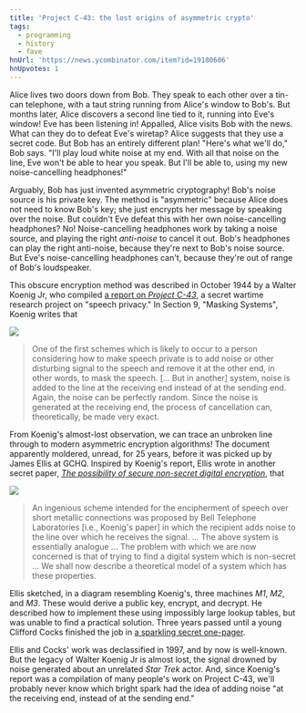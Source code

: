 ```yaml
---
title: 'Project C-43: the lost origins of asymmetric crypto'
tags:
  - programming
  - history
  - fave
hnUrl: 'https://news.ycombinator.com/item?id=19180606'
hnUpvotes: 1
---
```


Alice lives two doors down from Bob.
They speak to each other over a tin-can telephone,
with a taut string running from Alice's window to Bob's.
But months later,
Alice discovers a second line tied to it,
running into Eve's window!
Eve has been listening in!
Appalled, Alice visits Bob with the news.
What can they do to defeat Eve's wiretap?
Alice suggests that they use a secret code.
But Bob has an entirely different plan!
"Here's what we'll do," Bob says.
"I'll play loud white noise at my end.
With all that noise on the line, 
Eve won't be able to hear you speak.
But I'll be able to,
using my new noise-cancelling headphones!"

Arguably,
Bob has just invented asymmetric cryptography!
Bob's noise source is his private key.
The method is "asymmetric" because
Alice does not need to know Bob's key;
she just encrypts her message by speaking over the noise.
But couldn't Eve defeat this with her own noise-cancelling headphones?
No!
Noise-cancelling headphones work
by taking a noise source,
and playing the right _anti-noise_ to cancel it out.
Bob's headphones can play the right anti-noise,
because they're next to Bob's noise source.
But Eve's noise-cancelling headphones can't,
because they're out of range of Bob's loudspeaker.

This obscure encryption method was described in October 1944 by a Walter Koenig Jr,
who compiled [a report on _Project C-43_](https://apps.dtic.mil/dtic/tr/fulltext/u2/a800206.pdf),
a secret wartime research project on "speech privacy."
In Section 9, "Masking Systems",
Koenig writes that

<p><img src="/assets/2019-02-16/fig21.png" class="aside" /></p>

> One of the first schemes which is
> likely to occur to a person considering how to make speech private
> is to add noise or other disturbing signal to the speech
> and remove it at the other end,
> in other words, to mask the speech.
> [... But in another] system,
> noise is added to the line at the receiving end
> instead of at the sending end.
> Again, the noise can be perfectly random.
> Since the noise is generated at the receiving end,
> the process of cancellation can, theoretically, be made very exact.

From Koenig's almost-lost observation,
we can trace an unbroken line
through to modern asymmetric encryption algorithms!
The document apparently moldered, unread, for 25 years,
before it was picked up by James Ellis at GCHQ.
Inspired by Koenig's report,
Ellis wrote in another secret paper,
[_The possibility of secure non-secret digital encryption_](https://www.gchq.gov.uk/sites/default/files/document_files/CESG_Research_Report_No_3006_0.pdf),
that

<p><img src="/assets/2019-02-16/ellis_fig1.png" class="aside" /></p>

> An ingenious scheme
> intended for the encipherment of speech over short metallic connections
> was proposed by Bell Telephone Laboratories [i.e., Koenig's paper]
> in which the recipient adds noise to the line
> over which he receives the signal. 
> ...
> The above system is essentially analogue ...
> The problem with which we are now concerned is that 
> of trying to find a digital system which is non-secret ...
> We shall now describe a theoretical model
> of a system which has these properties. 

Ellis sketched,
in a diagram resembling Koenig's,
three machines _M1_, _M2_, and _M3_.
These would derive a public key, encrypt, and decrypt.
He described how to implement these using impossibly large lookup tables,
but was unable to find a practical solution.
Three years passed until
a young Clifford Cocks finished the job
in [a sparkling secret one-pager](https://www.gchq.gov.uk/sites/default/files/document_files/Cliff%20Cocks%20paper%2019731120.pdf).

Ellis and Cocks' work was declassified in 1997,
and by now is well-known.
But the legacy of Walter Koenig Jr is almost lost,
the signal drowned by noise generated about an unrelated _Star Trek_ actor.
And, since Koenig's report was a compilation of many people's work on Project C-43,
we'll probably never know
which bright spark had the idea of adding noise
"at the receiving end, instead of at the sending end."
